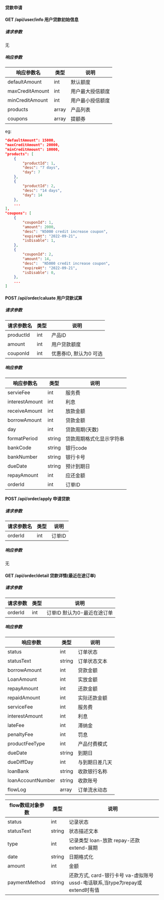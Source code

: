 #### 贷款申请

#### GET /api/user/info  用户贷款初始信息

##### 请求参数

无

##### 响应参数

| 响应参数名 | 类型   | 说明                            |
| ---------- | ------ | ------------------------------- |
| defaultAmount | int   | 默认额度      |
| maxCreditAmount | int | 用户最大授信额度 |
| minCreditAmount | int | 用户最小授信额度 |
| products | array   | 产品列表   |
| coupons  | array   | 提额券 |

eg:
```json
"defaultAmount": 15000,
"maxCreditAmount": 20000,
"minCreditAmount": 10000,
"products": [
    {
        "productId": 1,
        "desc": "7 days",
        "day": 7
    },
    {
        "productId": 2,
        "desc": "14 days",
        "day": 14
    },
    ...
],
"coupons": [
    {
        "couponId": 1,
        "amount": 2000,
        "desc": "N5000 credit increase coupon",
        "expireAt": "2022-09-21",
        "isDisable": 1,
    },
    {
        "couponId": 2,
        "amount": 14,
        "desc":  "N5000 credit increase coupon",
        "expireAt": "2022-09-21",
        "isDisable": 0,
    },
    ...
]
```

#### POST /api/order/caluate  用户贷款试算

##### 请求参数

| 请求参数名 | 类型   | 说明                            |
| ---------- | ------ | ------------------------------- |
| productId     | int   | 产品ID      |
| amount    | int | 用户贷款额度 |
| couponId   | int | 优惠券ID, 默认为0 可选 |

##### 响应参数

| 响应参数名 | 类型   | 说明                            |
| ---------- | ------ | ------------------------------- |
| servieFee     | int   | 服务费      |
| interestAmount    | int | 利息 |
| receiveAmount   | int | 放款金额 |
| borrowAmount   | int | 贷款金额 |
| day   | int | 贷款周期(天数) |
| formatPeriod   | string | 贷款周期格式化显示字符串 |
| bankCode   | string | 银行code |
| bankNumber   | string| 银行卡号 |
| dueDate   | string  | 预计到期日 |
| repayAmount   | int  | 应还金额 |
| orderId   | int  | 订单ID |

#### POST /api/order/apply  申请贷款

##### 请求参数

| 请求参数名 | 类型   | 说明                            |
| ---------- | ------ | ------------------------------- |
| orderId     | int   | 订单ID      |


##### 响应参数

无

#### GET /api/order/detail 贷款详情(最近在途订单)

##### 请求参数

| 请求参数 | 类型   | 说明                            |
| ---------- | ------ | ------------------------------- |
| orderId      | int   | 订单ID 默认为0-最近在途订单      |

##### 响应参数

| 响应参数 | 类型   | 说明                            |
| ---------- | ------ | ------------------------------- |
| status     | int   | 订单状态      |
| statusText     | string   | 订单状态文本      |
| borrowAmount     | int  | 贷款金额      |
| LoanAmount     | int  | 实放金额      |
| repayAmount     | int  | 还款金额      |
| repaidAmount     | int  | 实际还款金额      |
| serviceFee     | int  | 服务费     |
| interestAmount     | int  | 利息     |
| lateFee    | int  | 滞纳金     |
| penaltyFee    | int  | 罚息     |
| productFeeType    | int  | 产品付费模式    |
| dueDate     | string  | 到期日     |
| dueDiffDay     | int  | 与到期日差几天     |
| loanBank     | string  | 收款银行名称     |
| loanAccountNumber     | string  | 收款账号     |
| flowLog     | array  | 订单流水动态     |

| flow数组对象参数 | 类型   | 说明                            |
| ---------- | ------ | ------------------------------- |
| status     | int   | 记录状态      |
| statusText     | string   | 状态描述文本      |
| type     | int  | 记录类型 loan-放款  repay-还款 extend-展期      |
| date     | string  | 日期格式化      |
| amount     | int  | 金额     |
| paymentMethod     | string  | 还款方式, card-银行卡号 va-虚拟账号 ussd-电话联系,当type为repay或extend时有值    |